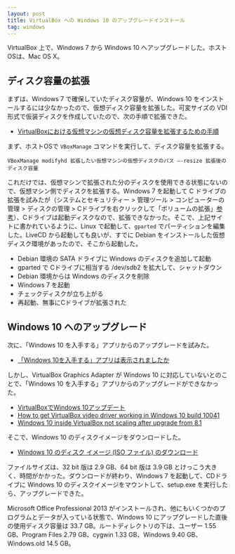 ```yaml
---
layout: post
title: VirtualBox への Windows 10 のアップグレードインストール
tag: windows
---
```

VirtualBox 上で、Windows 7 から Windows 10 へアップグレードした。ホストOSは、Mac OS X。

## ディスク容量の拡張

まずは、Windows 7 で確保していたディスク容量が、Windows 10 をインストールするには少なかったので、仮想ディスク容量を拡張した。可変サイズの VDI 形式で仮装ディスクを作成していたので、次の手順で拡張できた。

- [VirtualBoxにおける仮想マシンの仮想ディスク容量を拡張するための手順](http://www.virment.com/extend-virtualbox-disk/)

まず、ホストOSで ```VBoxManage``` コマンドを実行して、ディスク容量を拡張する。

~~~~
VBoxManage modifyhd 拡張したい仮想マシンの仮想ディスクのパス —-resize 拡張後のディスク容量
~~~~

これだけでは、仮想マシンで拡張された分のディスクを使用できる状態にないので、仮想マシン側でディスクを拡張する。Windows 7 を起動して C ドライブの拡張を試みたが（システムとセキュリティー > 管理ツール > コンピューターの管理 > ディスクの管理 > Cドライブを右クリックして「ボリュームの拡張」[参考](http://tech.ewdev.info/2014/10/2140/
)）、Cドライブは起動ディスクなので、拡張できなかった。そこで、上記サイトに書かれているように、Linux で起動して、```gparted``` でパーティションを編集した。LiveCD から起動しても良いが、すでに Debian をインストールした仮想ディスク環境があったので、そこから起動した。

- Debian 環境の SATA ドライブに Windows のディスクを追加して起動
- gparted で Cドライブに相当する /dev/sdb2 を拡大して、シャットダウン
- Debian 環境からは Windows のディスクを削除
- Windows 7 を起動
- チェックディスクが立ち上がる
- 再起動、無事にCドライブが拡張された

## Windows 10 へのアップグレード

次に、「Windows 10 を入手する」アプリからのアップグレードを試みた。

- [「Windows 10を入手する」アプリは表示されましたか](http://www.atmarkit.co.jp/ait/articles/1506/04/news013.html)

しかし、VirtualBox Graphics Adapter が Windows 10 に対応していないとのことで、「Windows 10 を入手する」アプリからのアップグレードができなかった。

- [VirtualBoxでWindows 10アップデート](http://d.hatena.ne.jp/b3g/20150731)
- [How to get VirtualBox video driver working in Windows 10 build 10041](http://winaero.com/blog/how-to-get-virtualbox-video-driver-working-in-windows-10-build-10041/)
- [Windows 10 inside VirtualBox not scaling after upgrade from 8.1](http://superuser.com/questions/951818/windows-10-inside-virtualbox-not-scaling-after-upgrade-from-8-1)

そこで、Windows 10 のディスクイメージをダウンロードした。

- [Windows 10 のディスク イメージ (ISO ファイル) のダウンロード](http://www.microsoft.com/ja-jp/software-download/windows10ISO)

ファイルサイズは、32 bit 版は 2.9 GB、64 bit 版は 3.9 GB とけっこう大きく、時間がかかった。ダウンロードが終わり、Windows 7 を起動して、CDドライブに Windows 10 のディスクイメージをマウントして、setup.exe を実行したら、アップグレードできた。

Microsoft Office Professional 2013 がインストールされ、他にもいくつかのプログラムとデータが入っている状態で、Windows 10 にアップグレードした直後の使用ディスク容量は 33.7 GB。ルートディレクトリの下は、ユーザー 1.55 GB、Program Files 2.79 GB、cygwin 1.33 GB、Windows 9.40 GB、Windows.old 14.5 GB。
